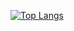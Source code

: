 [![Top Langs](https://github-readme-stats-tau-six-14.vercel.app/api/top-langs/?username=goemktg&layout=compact&langs_count=20)](https://github.com/anuraghazra/github-readme-stats)
